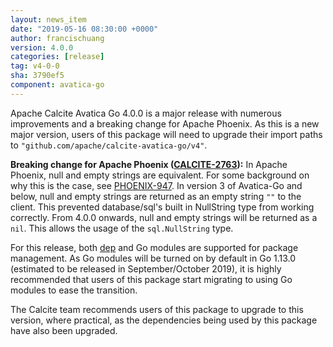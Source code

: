 ```yaml
---
layout: news_item
date: "2019-05-16 08:30:00 +0000"
author: francischuang
version: 4.0.0
categories: [release]
tag: v4-0-0
sha: 3790ef5
component: avatica-go
---
```

<!--
{% comment %}
Licensed to the Apache Software Foundation (ASF) under one or more
contributor license agreements.  See the NOTICE file distributed with
this work for additional information regarding copyright ownership.
The ASF licenses this file to you under the Apache License, Version 2.0
(the "License"); you may not use this file except in compliance with
the License.  You may obtain a copy of the License at

http://www.apache.org/licenses/LICENSE-2.0

Unless required by applicable law or agreed to in writing, software
distributed under the License is distributed on an "AS IS" BASIS,
WITHOUT WARRANTIES OR CONDITIONS OF ANY KIND, either express or implied.
See the License for the specific language governing permissions and
limitations under the License.
{% endcomment %}
-->

Apache Calcite Avatica Go 4.0.0 is a major release with numerous improvements and a breaking change for Apache Phoenix.
As this is a new major version, users of this package will need to upgrade their import paths to 
`"github.com/apache/calcite-avatica-go/v4"`.

**Breaking change for Apache Phoenix ([CALCITE-2763](https://issues.apache.org/jira/browse/CALCITE-2724)):** 
In Apache Phoenix, null and empty strings are equivalent. For some background on why this is the case, see
[PHOENIX-947](https://issues.apache.org/jira/browse/PHOENIX-947). In version 3 of Avatica-Go and below, null and empty
strings are returned as an empty string `""` to the client. This prevented database/sql's built in NullString type from
working correctly. From 4.0.0 onwards, null and empty strings will be returned as a `nil`. This allows the usage of the
`sql.NullString` type.

For this release, both [dep](https://github.com/golang/dep) and Go modules are supported for package management. As 
Go modules will be turned on by default in Go 1.13.0 (estimated to be released in September/October 2019), it is highly
recommended that users of this package start migrating to using Go modules to ease the transition.

The Calcite team recommends users of this package to upgrade to this version, where practical, as the dependencies being
used by this package have also been upgraded.